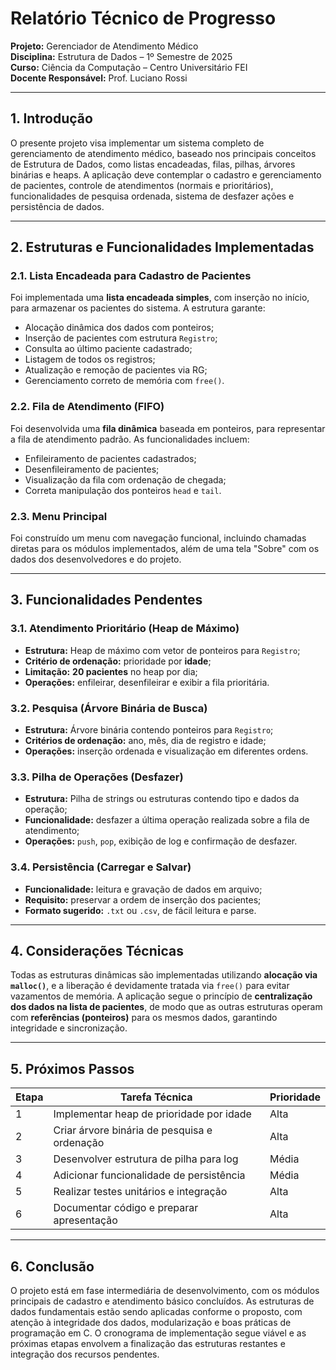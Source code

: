 # Relatório Técnico de Progresso  
**Projeto:** Gerenciador de Atendimento Médico  
**Disciplina:** Estrutura de Dados – 1º Semestre de 2025  
**Curso:** Ciência da Computação – Centro Universitário FEI  
**Docente Responsável:** Prof. Luciano Rossi

---

## 1. Introdução

O presente projeto visa implementar um sistema completo de gerenciamento de atendimento médico, baseado nos principais conceitos de Estrutura de Dados, como listas encadeadas, filas, pilhas, árvores binárias e heaps. A aplicação deve contemplar o cadastro e gerenciamento de pacientes, controle de atendimentos (normais e prioritários), funcionalidades de pesquisa ordenada, sistema de desfazer ações e persistência de dados.

---

## 2. Estruturas e Funcionalidades Implementadas

### 2.1. Lista Encadeada para Cadastro de Pacientes
Foi implementada uma **lista encadeada simples**, com inserção no início, para armazenar os pacientes do sistema. A estrutura garante:
- Alocação dinâmica dos dados com ponteiros;
- Inserção de pacientes com estrutura `Registro`;
- Consulta ao último paciente cadastrado;
- Listagem de todos os registros;
- Atualização e remoção de pacientes via RG;
- Gerenciamento correto de memória com `free()`.

### 2.2. Fila de Atendimento (FIFO)
Foi desenvolvida uma **fila dinâmica** baseada em ponteiros, para representar a fila de atendimento padrão. As funcionalidades incluem:
- Enfileiramento de pacientes cadastrados;
- Desenfileiramento de pacientes;
- Visualização da fila com ordenação de chegada;
- Correta manipulação dos ponteiros `head` e `tail`.

### 2.3. Menu Principal
Foi construído um menu com navegação funcional, incluindo chamadas diretas para os módulos implementados, além de uma tela "Sobre" com os dados dos desenvolvedores e do projeto.

---

## 3. Funcionalidades Pendentes

### 3.1. Atendimento Prioritário (Heap de Máximo)
- **Estrutura:** Heap de máximo com vetor de ponteiros para `Registro`;
- **Critério de ordenação:** prioridade por **idade**;
- **Limitação:** **20 pacientes** no heap por dia;
- **Operações:** enfileirar, desenfileirar e exibir a fila prioritária.

### 3.2. Pesquisa (Árvore Binária de Busca)
- **Estrutura:** Árvore binária contendo ponteiros para `Registro`;
- **Critérios de ordenação:** ano, mês, dia de registro e idade;
- **Operações:** inserção ordenada e visualização em diferentes ordens.

### 3.3. Pilha de Operações (Desfazer)
- **Estrutura:** Pilha de strings ou estruturas contendo tipo e dados da operação;
- **Funcionalidade:** desfazer a última operação realizada sobre a fila de atendimento;
- **Operações:** `push`, `pop`, exibição de log e confirmação de desfazer.

### 3.4. Persistência (Carregar e Salvar)
- **Funcionalidade:** leitura e gravação de dados em arquivo;
- **Requisito:** preservar a ordem de inserção dos pacientes;
- **Formato sugerido:** `.txt` ou `.csv`, de fácil leitura e parse.

---

## 4. Considerações Técnicas

Todas as estruturas dinâmicas são implementadas utilizando **alocação via `malloc()`**, e a liberação é devidamente tratada via `free()` para evitar vazamentos de memória. A aplicação segue o princípio de **centralização dos dados na lista de pacientes**, de modo que as outras estruturas operam com **referências (ponteiros)** para os mesmos dados, garantindo integridade e sincronização.

---

## 5. Próximos Passos

| Etapa | Tarefa Técnica                                | Prioridade |
|-------|-----------------------------------------------|------------|
| 1     | Implementar heap de prioridade por idade      | Alta       |
| 2     | Criar árvore binária de pesquisa e ordenação  | Alta       |
| 3     | Desenvolver estrutura de pilha para log       | Média      |
| 4     | Adicionar funcionalidade de persistência      | Média      |
| 5     | Realizar testes unitários e integração        | Alta       |
| 6     | Documentar código e preparar apresentação     | Alta       |

---

## 6. Conclusão

O projeto está em fase intermediária de desenvolvimento, com os módulos principais de cadastro e atendimento básico concluídos. As estruturas de dados fundamentais estão sendo aplicadas conforme o proposto, com atenção à integridade dos dados, modularização e boas práticas de programação em C. O cronograma de implementação segue viável e as próximas etapas envolvem a finalização das estruturas restantes e integração dos recursos pendentes.
